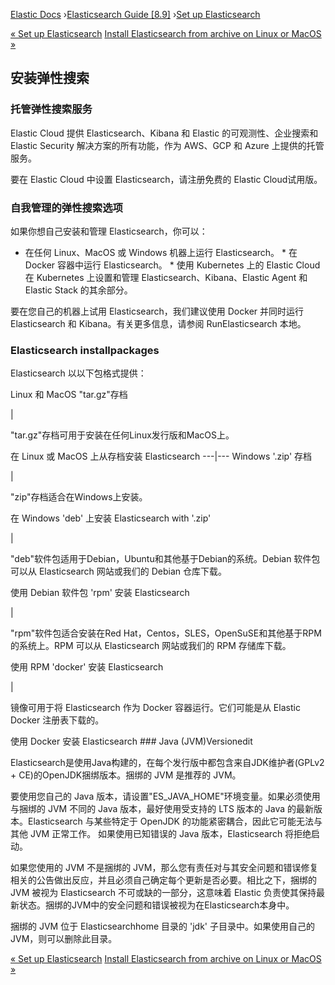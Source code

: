 

[Elastic Docs](/guide/) ›[Elasticsearch Guide [8.9]](index.md) ›[Set up
Elasticsearch](setup.md)

[« Set up Elasticsearch](setup.md) [Install Elasticsearch from archive on
Linux or MacOS »](targz.md)

## 安装弹性搜索

### 托管弹性搜索服务

Elastic Cloud 提供 Elasticsearch、Kibana 和 Elastic 的可观测性、企业搜索和 Elastic Security 解决方案的所有功能，作为 AWS、GCP 和 Azure 上提供的托管服务。

要在 Elastic Cloud 中设置 Elasticsearch，请注册免费的 Elastic Cloud试用版。

### 自我管理的弹性搜索选项

如果你想自己安装和管理 Elasticsearch，你可以：

* 在任何 Linux、MacOS 或 Windows 机器上运行 Elasticsearch。  * 在 Docker 容器中运行 Elasticsearch。  * 使用 Kubernetes 上的 Elastic Cloud 在 Kubernetes 上设置和管理 Elasticsearch、Kibana、Elastic Agent 和 Elastic Stack 的其余部分。

要在您自己的机器上试用 Elasticsearch，我们建议使用 Docker 并同时运行 Elasticsearch 和 Kibana。有关更多信息，请参阅 RunElasticsearch 本地。

### Elasticsearch installpackages

Elasticsearch 以以下包格式提供：

Linux 和 MacOS "tar.gz"存档

|

"tar.gz"存档可用于安装在任何Linux发行版和MacOS上。

在 Linux 或 MacOS 上从存档安装 Elasticsearch ---|--- Windows '.zip' 存档

|

"zip"存档适合在Windows上安装。

在 Windows 'deb' 上安装 Elasticsearch with '.zip'

|

"deb"软件包适用于Debian，Ubuntu和其他基于Debian的系统。Debian 软件包可以从 Elasticsearch 网站或我们的 Debian 仓库下载。

使用 Debian 软件包 'rpm' 安装 Elasticsearch

|

"rpm"软件包适合安装在Red Hat，Centos，SLES，OpenSuSE和其他基于RPM的系统上。RPM 可以从 Elasticsearch 网站或我们的 RPM 存储库下载。

使用 RPM 'docker' 安装 Elasticsearch

|

镜像可用于将 Elasticsearch 作为 Docker 容器运行。它们可能是从 Elastic Docker 注册表下载的。

使用 Docker 安装 Elasticsearch ### Java (JVM)Versionedit

Elasticsearch是使用Java构建的，在每个发行版中都包含来自JDK维护者(GPLv2 + CE)的OpenJDK捆绑版本。捆绑的 JVM 是推荐的 JVM。

要使用您自己的 Java 版本，请设置"ES_JAVA_HOME"环境变量。如果必须使用与捆绑的 JVM 不同的 Java 版本，最好使用受支持的 LTS 版本的 Java 的最新版本。Elasticsearch 与某些特定于 OpenJDK 的功能紧密耦合，因此它可能无法与其他 JVM 正常工作。 如果使用已知错误的 Java 版本，Elasticsearch 将拒绝启动。

如果您使用的 JVM 不是捆绑的 JVM，那么您有责任对与其安全问题和错误修复相关的公告做出反应，并且必须自己确定每个更新是否必要。相比之下，捆绑的 JVM 被视为 Elasticsearch 不可或缺的一部分，这意味着 Elastic 负责使其保持最新状态。捆绑的JVM中的安全问题和错误被视为在Elasticsearch本身中。

捆绑的 JVM 位于 Elasticsearchhome 目录的 'jdk' 子目录中。如果使用自己的 JVM，则可以删除此目录。

[« Set up Elasticsearch](setup.md) [Install Elasticsearch from archive on
Linux or MacOS »](targz.md)

